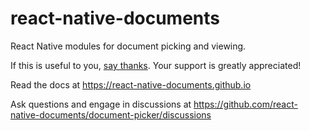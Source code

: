 # react-native-documents

React Native modules for document picking and viewing.

If this is useful to you, [say thanks](https://github.com/sponsors/vonovak). Your support is greatly appreciated!

Read the docs at https://react-native-documents.github.io

Ask questions and engage in discussions at https://github.com/react-native-documents/document-picker/discussions
